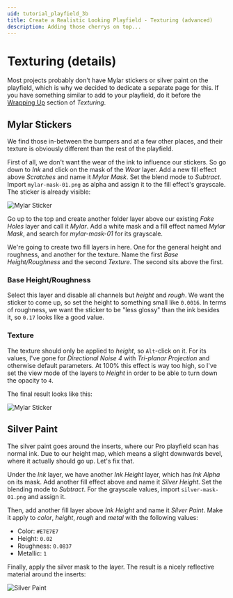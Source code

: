 ```yaml
---
uid: tutorial_playfield_3b
title: Create a Realistic Looking Playfield - Texturing (advanced)
description: Adding those cherrys on top...
---
```


# Texturing (details)

Most projects probably don't have Mylar stickers or silver paint on the playfield, which is why we decided to dedicate a separate page for this. If you have something similar to add to your playfield, do it before the [Wrapping Up](xref:tutorial_playfield_3#wrapping-up) section of *Texturing*.

## Mylar Stickers

We find those in-between the bumpers and at a few other places, and their texture is obviously different than the rest of the playfield.

First of all, we don't want the wear of the ink to influence our stickers. So go down to *Ink* and click on the mask of the *Wear* layer. Add a new fill effect above *Scratches* and name it *Mylar Mask*. Set the blend mode to *Subtract*. Import `mylar-mask-01.png` as alpha and assign it to the fill effect's grayscale. The sticker is already visible:

![Mylar Sticker](substance-mylar1.png)

Go up to the top and create another folder layer above our existing *Fake Holes* layer and call it *Mylar*. Add a white mask and a fill effect named *Mylar Mask*, and search for *mylar-mask-01* for its grayscale.

We're going to create two fill layers in here. One for the general height and roughness, and another for the texture. Name the first *Base Height/Roughness* and the second *Texture*. The second sits above the first.

### Base Height/Roughness

Select this layer and disable all channels but *height* and *rough*. We want the sticker to come up, so set the height to something small like `0.0016`. In terms of roughness, we want the sticker to be "less glossy" than the ink besides it, so `0.17` looks like a good value.

### Texture

The texture should only be applied to *height*, so `Alt`-click on it. For its values, I've gone for *Directional Noise 4* with *Tri-planar Projection* and otherwise default parameters. At 100% this effect is way too high, so I've set the view mode of the layers to *Height* in order to be able to turn down the opacity to `4`.

The final result looks like this:

![Mylar Sticker](substance-mylar2.png)


## Silver Paint

The silver paint goes around the inserts, where our Pro playfield scan has normal ink. Due to our height map, which means a slight downwards bevel, where it actually should go up. Let's fix that.

Under the *Ink* layer, we have another *Ink Height* layer, which has *Ink Alpha* on its mask. Add another fill effect above and name it *Silver Height*. Set the blending mode to *Subtract*. For the grayscale values, import `silver-mask-01.png` and assign it.

Then, add another fill layer above *Ink Height* and name it *Silver Paint*. Make it apply to *color*, *height*, *rough* and *metal* with the following values:

- Color: `#E7E7E7`
- Height: `0.02`
- Roughness: `0.0837`
- Metallic: `1`

Finally, apply the silver mask to the layer. The result is a nicely reflective material around the inserts:

![Silver Paint](substance-silver.png)
